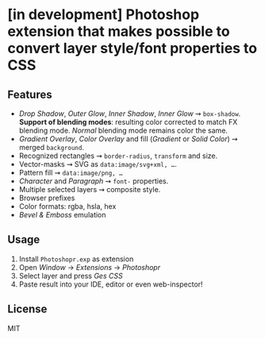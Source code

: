 # [in development] Photoshop extension that makes possible to convert layer style/font properties to CSS

## Features
* _Drop Shadow_, _Outer Glow_, _Inner Shadow_, _Inner Glow_ ⇝ `box-shadow`. **Support of blending modes**: resulting color corrected to match FX blending mode. _Normal_ blending mode remains color the same.
* _Gradient Overlay_, _Color Overlay_ and fill (_Gradient_ or _Solid Color_) ⇝ merged `background`.
* Recognized rectangles ⇝ `border-radius`, `transform` and size.
* Vector-masks ⇝ SVG as `data:image/svg+xml, …`.
* Pattern fill ⇝ `data:image/png, …`
* _Character_ and _Paragraph_ ⇝ `font-` properties.
* Multiple selected layers ⇝ composite style.
* Browser prefixes
* Color formats: rgba, hsla, hex
* _Bevel & Emboss_ emulation

## Usage
1. Install `Photoshopr.exp` as extension
2. Open _Window_ → _Extensions_ → _Photoshopr_
3. Select layer and press _Ges CSS_
4. Paste result into your IDE, editor or even web-inspector!

## License
MIT
